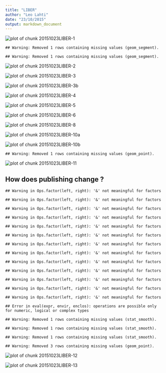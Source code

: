 ```yaml
---
title: "LIBER"
author: "Leo Lahti"
date: "23/10/2015"
output: markdown_document
---
```







![plot of chunk 20151023LIBER-1](figure/20151023LIBER-1-1.png) 


```
## Warning: Removed 1 rows containing missing values (geom_segment).
```

```
## Warning: Removed 1 rows containing missing values (geom_segment).
```

![plot of chunk 20151023LIBER-2](figure/20151023LIBER-2-1.png) 


![plot of chunk 20151023LIBER-3](figure/20151023LIBER-3-1.png) 


![plot of chunk 20151023LIBER-3b](figure/20151023LIBER-3b-1.png) 


![plot of chunk 20151023LIBER-4](figure/20151023LIBER-4-1.png) 




![plot of chunk 20151023LIBER-5](figure/20151023LIBER-5-1.png) 



![plot of chunk 20151023LIBER-6](figure/20151023LIBER-6-1.png) 



![plot of chunk 20151023LIBER-8](figure/20151023LIBER-8-1.png) 




![plot of chunk 20151023LIBER-10a](figure/20151023LIBER-10a-1.png) 

![plot of chunk 20151023LIBER-10b](figure/20151023LIBER-10b-1.png) 



```
## Warning: Removed 1 rows containing missing values (geom_point).
```

![plot of chunk 20151023LIBER-11](figure/20151023LIBER-11-1.png) 

## How does publishing change ?


```
## Warning in Ops.factor(left, right): '&' not meaningful for factors
```

```
## Warning in Ops.factor(left, right): '&' not meaningful for factors
```

```
## Warning in Ops.factor(left, right): '&' not meaningful for factors
```

```
## Warning in Ops.factor(left, right): '&' not meaningful for factors
```

```
## Warning in Ops.factor(left, right): '&' not meaningful for factors
```

```
## Warning in Ops.factor(left, right): '&' not meaningful for factors
```

```
## Warning in Ops.factor(left, right): '&' not meaningful for factors
```

```
## Warning in Ops.factor(left, right): '&' not meaningful for factors
```

```
## Warning in Ops.factor(left, right): '&' not meaningful for factors
```

```
## Warning in Ops.factor(left, right): '&' not meaningful for factors
```

```
## Warning in Ops.factor(left, right): '&' not meaningful for factors
```

```
## Warning in Ops.factor(left, right): '&' not meaningful for factors
```

```
## Warning in Ops.factor(left, right): '&' not meaningful for factors
```

```
## Error in eval(expr, envir, enclos): operations are possible only for numeric, logical or complex types
```

```
## Warning: Removed 1 rows containing missing values (stat_smooth).
```

```
## Warning: Removed 1 rows containing missing values (stat_smooth).
```

```
## Warning: Removed 1 rows containing missing values (stat_smooth).
```

```
## Warning: Removed 3 rows containing missing values (geom_point).
```

![plot of chunk 20151023LIBER-12](figure/20151023LIBER-12-1.png) 


![plot of chunk 20151023LIBER-13](figure/20151023LIBER-13-1.png) 
